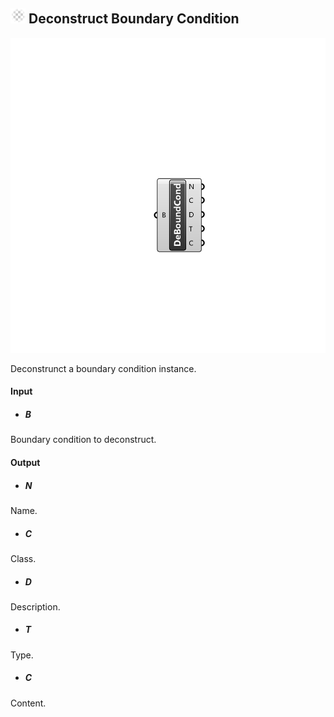## ![](../../images/icons/Deconstruct_Boundary_Condition.png) Deconstruct Boundary Condition

![](../../images/components/Deconstruct_Boundary_Condition.png)

Deconstrunct a boundary condition instance.

#### Input
* ##### B 
Boundary condition to deconstruct.

#### Output
* ##### N
Name.
* ##### C
Class.
* ##### D
Description.
* ##### T
Type.
* ##### C
Content.
